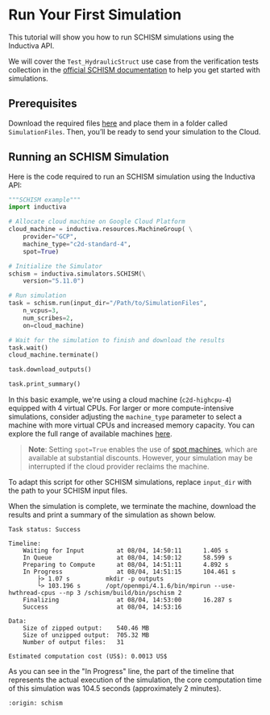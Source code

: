 # Run Your First Simulation
This tutorial will show you how to run SCHISM simulations using the Inductiva API. 

We will cover the `Test_HydraulicStruct` use case from the verification tests collection in the [official SCHISM documentation](https://schism-dev.github.io/schism/master/getting-started/test_suite.html) to help you get started with simulations.

## Prerequisites
Download the required files [here](https://columbia.vims.edu/schism/schism_verification_tests/Test_HydraulicStruct/) and place them in a folder called `SimulationFiles`. Then, you’ll be ready to send your simulation to the Cloud.

## Running an SCHISM Simulation
Here is the code required to run an SCHISM simulation using the Inductiva API:

```python
"""SCHISM example"""
import inductiva

# Allocate cloud machine on Google Cloud Platform
cloud_machine = inductiva.resources.MachineGroup( \
    provider="GCP",
    machine_type="c2d-standard-4",
	spot=True)

# Initialize the Simulator
schism = inductiva.simulators.SCHISM(\
    version="5.11.0")

# Run simulation
task = schism.run(input_dir="/Path/to/SimulationFiles",
    n_vcpus=3,
    num_scribes=2,
    on=cloud_machine)

# Wait for the simulation to finish and download the results
task.wait()
cloud_machine.terminate()

task.download_outputs()

task.print_summary()
```

In this basic example, we're using a cloud machine (`c2d-highcpu-4`) equipped with 4 virtual CPUs. 
For larger or more compute-intensive simulations, consider adjusting the `machine_type` parameter to select 
a machine with more virtual CPUs and increased memory capacity. You can explore the full range of available machines [here](https://console.inductiva.ai/machine-groups/instance-types).

> **Note**: Setting `spot=True` enables the use of [spot machines](../how-it-works/machines/spot-machines.md), which are available at substantial discounts. 
> However, your simulation may be interrupted if the cloud provider reclaims the machine.

To adapt this script for other SCHISM simulations, replace `input_dir` with the
path to your SCHISM input files.

When the simulation is complete, we terminate the machine, download the results and print a summary of the simulation as shown below.

```
Task status: Success

Timeline:
	Waiting for Input         at 08/04, 14:50:11      1.405 s
	In Queue                  at 08/04, 14:50:12      58.599 s
	Preparing to Compute      at 08/04, 14:51:11      4.892 s
	In Progress               at 08/04, 14:51:15      104.461 s
		├> 1.07 s          mkdir -p outputs
		└> 103.196 s       /opt/openmpi/4.1.6/bin/mpirun --use-hwthread-cpus --np 3 /schism/build/bin/pschism 2
	Finalizing                at 08/04, 14:53:00      16.287 s
	Success                   at 08/04, 14:53:16      

Data:
	Size of zipped output:    540.46 MB
	Size of unzipped output:  705.32 MB
	Number of output files:   31

Estimated computation cost (US$): 0.0013 US$
```

As you can see in the "In Progress" line, the part of the timeline that represents the actual execution of the simulation, 
the core computation time of this simulation was 104.5 seconds (approximately 2 minutes).

```{banner_small}
:origin: schism
```
